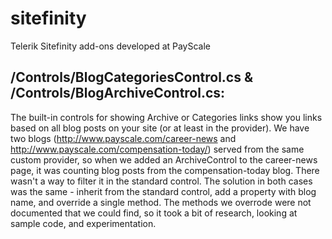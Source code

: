 sitefinity
==========

Telerik Sitefinity add-ons developed at PayScale

/Controls/BlogCategoriesControl.cs & /Controls/BlogArchiveControl.cs:
---------------------------------------------------------------------

The built-in controls for showing Archive or Categories links show you links based on all blog posts on your site (or at least in the provider).
We have two blogs (http://www.payscale.com/career-news and http://www.payscale.com/compensation-today/) served from the same custom provider, so
when we added an ArchiveControl to the career-news page, it was counting blog posts from the compensation-today blog.  There wasn't a way to 
filter it in the standard control.  The solution in both cases was the same - inherit from the standard control, add a property with blog
name, and override a single method.  The methods we overrode were not documented that we could find, so it took a bit of research, looking at
sample code, and experimentation.


